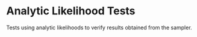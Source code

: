 # Analytic Likelihood Tests

Tests using analytic likelihoods to verify results obtained from the sampler.